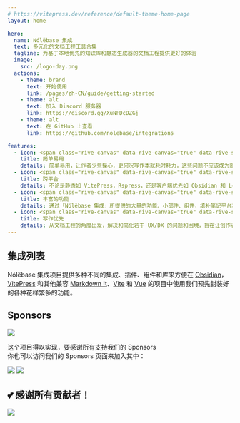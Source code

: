 ```yaml
---
# https://vitepress.dev/reference/default-theme-home-page
layout: home

hero:
  name: Nólëbase 集成
  text: 多元化的文档工程工具合集
  tagline: 为基于本地优先的知识库和静态生成器的文档工程提供更好的体验
  image:
    src: /logo-day.png
  actions:
    - theme: brand
      text: 开始使用
      link: /pages/zh-CN/guide/getting-started
    - theme: alt
      text: 加入 Discord 服务器
      link: https://discord.gg/XuNFDcDZGj
    - theme: alt
      text: 在 GitHub 上查看
      link: https://github.com/nolebase/integrations

features:
  - icon: <span class="rive-canvas" data-rive-canvas="true" data-rive-src="/icons/star-emoji-animated.riv"></span>
    title: 简单易用
    details: 简单易用，让作者少些操心，更何况写作本就耗时耗力，这些问题不应该成为限制您创造力的障碍。
  - icon: <span class="rive-canvas" data-rive-canvas="true" data-rive-src="/icons/easter-island-statue-emoji-animated.riv"></span>
    title: 跨平台
    details: 不论是静态如 VitePress，Rspress，还是客户端优先如 Obsidian 和 Logseq，我们期望能够在不同的平台上为您提供近似甚至更好的体验。
  - icon: <span class="rive-canvas" data-rive-canvas="true" data-rive-src="/icons/crystall-ball-emoji-animated.riv"></span>
    title: 丰富的功能
    details: 通过「Nólëbase 集成」所提供的大量的功能、小部件、组件，填补笔记平台和工具之间的差距并优化整体体验。
  - icon: <span class="rive-canvas" data-rive-canvas="true" data-rive-src="/icons/rocket-emoji-animated.riv"></span>
    title: 写作优先
    details: 从文档工程的角度出发，解决和简化若干 UX/DX 的问题和困境，旨在让创作者更好地专注于撰写文档、笔记、制作卡片以及 GTD。
---
```


<script setup>
import sidebarPackageJSON from '~/packages/vitepress-plugin-sidebar/package.json'
import biDirectionalLinksPackageJSON from '~/packages/markdown-it-bi-directional-links/package.json'
import elementTransform from '~/packages/markdown-it-element-transform/package.json'
import unlazyImg from '~/packages/markdown-it-unlazy-img/package.json'
import enhancedReadabilities from '~/packages/vitepress-plugin-enhanced-readabilities/package.json'
import inlineLinkPreview from '~/packages/vitepress-plugin-inline-link-preview/package.json'
import highlightTargetedHeading from '~/packages/vitepress-plugin-highlight-targeted-heading/package.json'
import gitChangelog from '~/packages/vitepress-plugin-git-changelog/package.json'
import enhancedMark from '~/packages/vitepress-plugin-enhanced-mark/package.json'
import thumbnailHash from '~/packages/vitepress-plugin-thumbnail-hash/package.json'
</script>

<HomeContent>

## 集成列表

Nólëbase 集成项目提供多种不同的集成、插件、组件和库来方便在 [Obsidian](https://obsidian.md)，[VitePress](https://vitepress.dev) 和其他兼容 [Markdown It](https://github.com/markdown-it/markdown-it)、[Vite](https://vitejs.dev/) 和 [Vue](https://vuejs.org/) 的项目中使用我们预先封装好的各种花样繁多的功能。

<div class="grid gap-5 lg:grid-cols-2 max-w-172 lg:max-w-none mx-auto">
  <IntegrationCard type="markdown-it" title="双向链接" package="markdown-it-bi-directional-links">
    <template v-slot:badge>
      <Badge type="tip" :text="`v${biDirectionalLinksPackageJSON.version}`" />
    </template>
  </IntegrationCard>

  <IntegrationCard type="markdown-it" title="元素转换" package="markdown-it-element-transform">
    <template v-slot:badge>
      <Badge type="tip" :text="`v${elementTransform.version}`" />
    </template>
  </IntegrationCard>

  <IntegrationCard type="markdown-it" title="懒加载模糊缩略图" package="markdown-it-unlazy-img">
    <template v-slot:badge>
      <Badge type="tip" :text="`v${unlazyImg.version}`" />
    </template>
  </IntegrationCard>

  <IntegrationCard type="vitepress" title="自动生成侧边栏" package="vitepress-plugin-sidebar">
    <template v-slot:badge>
      <Badge type="tip" :text="`v${sidebarPackageJSON.version}`" />
    </template>
  </IntegrationCard>

  <IntegrationCard type="vitepress" title="阅读增强" package="vitepress-plugin-enhanced-readabilities">
    <template v-slot:badge>
      <Badge type="tip" :text="`v${enhancedReadabilities.version}`" />
    </template>
  </IntegrationCard>

  <IntegrationCard type="vitepress" title="行内链接预览" package="vitepress-plugin-inline-link-preview">
    <template v-slot:badge>
      <Badge type="tip" :text="`v${inlineLinkPreview.version}`" />
    </template>
  </IntegrationCard>

  <IntegrationCard type="vitepress" title="闪烁高亮当前的目标标题" package="vitepress-plugin-highlight-targeted-heading">
    <template v-slot:badge>
      <Badge type="tip" :text="`v${highlightTargetedHeading.version}`" />
    </template>
  </IntegrationCard>

  <IntegrationCard type="vitepress" title="基于 Git 的页面历史" package="vitepress-plugin-git-changelog">
    <template v-slot:badge>
      <Badge type="tip" :text="`v${gitChangelog.version}`" />
    </template>
  </IntegrationCard>

  <IntegrationCard type="vitepress" title="<meta> 页面元信息生成" package="vitepress-plugin-meta">
    <template v-slot:title>
      <code>&lt;meta&gt;</code> 页面元信息生成
    </template>
    <template v-slot:badge>
      <Badge type="warning" text="Beta 测试" />
    </template>
  </IntegrationCard>

  <IntegrationCard type="vitepress" title="预览图片（社交媒体卡片）生成" package="vitepress-plugin-og-image">
    <template v-slot:badge>
      <Badge type="warning" text="Beta 测试" />
    </template>
  </IntegrationCard>

  <IntegrationCard type="vitepress" title="页面属性" package="vitepress-plugin-page-properties">
    <template v-slot:badge>
      <Badge type="danger" text="Alpha 测试" />
    </template>
  </IntegrationCard>

  <IntegrationCard type="vitepress" title="<mark> 元素增强" package="vitepress-plugin-enhanced-mark">
    <template v-slot:title>
      <code>&lt;mark&gt;</code> 元素增强
    </template>
    <template v-slot:badge>
      <Badge type="tip" :text="`v${enhancedMark.version}`" />
    </template>
  </IntegrationCard>

  <IntegrationCard type="vitepress" title="缩略图模糊哈希生成" package="vitepress-plugin-thumbnail-hash">
    <template v-slot:badge>
      <Badge type="tip" :text="`v${thumbnailHash.version}`" />
    </template>
  </IntegrationCard>

  <IntegrationCard type="obsidian" title="UnoCSS" package="obsidian-plugin-unocss">
    <template v-slot:badge>
      <Badge type="warning" text="Beta 测试" />
    </template>
  </IntegrationCard>
</div>

<div>
  <h2 text-center mt-11 pb-2>
    Sponsors
  </h2>
  <div flex justify-center>
    <img src="https://cdn.jsdelivr.net/gh/nolebase/sponsors/sponsors.wide.svg" />
  </div>

  <p text-center>
    这个项目得以实现，要感谢所有支持我们的 Sponsors<br>
    你也可以访问我们的 Sponsors 页面来加入其中：
  </p>
  <p flex justify-center gap-4>
    <a href="https://github.com/sponsors/LittleSound"  target="_blank"><img src="https://img.shields.io/static/v1?label=Sponsor&message=Rizumu&logo=GitHub&color=%23fe8e86&style=for-the-badge" /></a>
    <a href="https://github.com/sponsors/nekomeowww" target="_blank"><img src="https://img.shields.io/static/v1?label=Sponsor&message=Neko&logo=GitHub&color=%23fe8e86&style=for-the-badge" /></a>
  </p>

  <h2 text="center lg" my-5 font-bold>
    💕 感谢所有贡献者！
  </h2>

  <a href="https://github.com/nolebase/integrations/graphs/contributors" flex justify-center>
    <img src="https://contrib.rocks/image?repo=nolebase/integrations" />
  </a>
</div>

</HomeContent>

